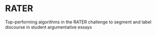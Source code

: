# RATER
Top-performing algorithms in the RATER challenge to segment and label discourse in student argumentative essays
